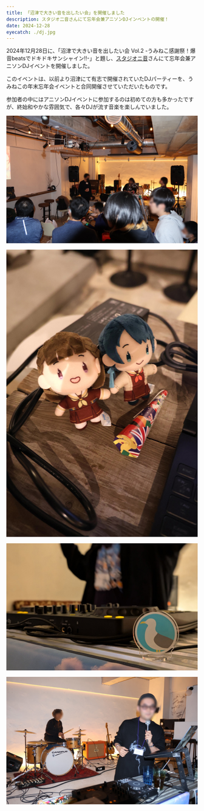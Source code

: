 ```yaml
---
title: 「沼津で大きい音を出したい会」を開催しました
description: スタジオ二音さんにて忘年会兼アニソンDJインベントの開催！
date: 2024-12-28
eyecatch: ./dj.jpg
---
```


2024年12月28日に、「沼津で大きい音を出したい会 Vol.2 -うみねこ感謝祭！爆音beatsでドキドキサンシャイン!!-」と題し、[スタジオニ音](https://www.instagram.com/studio_nion/)さんにて忘年会兼アニソンDJイベントを開催しました。

このイベントは、以前より沼津にて有志で開催されていたDJパーティーを、うみねこの年末忘年会イベントと合同開催させていただいたものです。

参加者の中にはアニソンDJイベントに参加するのは初めての方も多かったですが、終始和やかな雰囲気で、各々DJが流す音楽を楽しんでいました。

![](hall.jpg)

![](nui.jpg)

![](dj.jpg)

![](drum.jpg)
